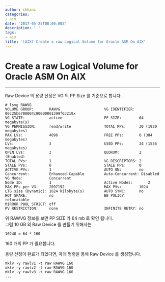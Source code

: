 ```yaml
---
author: chhanz
categories:
- aix
date: "2017-05-25T00:00:00Z"
description: ' '
tags:
- aix
title: '[AIX] Create a raw Logical Volume for Oracle ASM On AIX'
---
```


# Create a raw Logical Volume for Oracle ASM On AIX
* * *

Raw Device 의 용량 산정은 VG 의 PP Size 를 기준으로 합니다.

```
# lsvg RAWVG
VOLUME GROUP:       RAWVG                    VG IDENTIFIER:  00c25b6700004c00000001399f63219x
VG STATE:           active                   PP SIZE:        64 megabyte(s)
VG PERMISSION:      read/write               TOTAL PPs:      30 (1920 megabytes)
MAX LVs:            4096                     FREE PPs:       6 (384 megabytes)
LVs:                3                        USED PPs:       24 (1536 megabytes)
OPEN LVs:           3                        QUORUM:         2 (Enabled)
TOTAL PVs:          1                        VG DESCRIPTORS: 2
STALE PVs:          0                        STALE PPs:      0
ACTIVE PVs:         1                        AUTO ON:        no
Concurrent:         Enhanced-Capable         Auto-Concurrent: Disabled
VG Mode:            Concurrent                               
Node ID:            1                        Active Nodes:       2 
MAX PPs per VG:     2097152                  MAX PVs:        1024
LTG size (Dynamic): 1024 kilobyte(s)         AUTO SYNC:      no
HOT SPARE:          no                       BB POLICY:      relocatable 
MIRROR POOL STRICT: off                                       
PV RESTRICTION:     none                     INFINITE RETRY: no
```

위 RAWVG 정보를 보면 PP SIZE 가 64 mb 로 확인 됩니다.   
그럼 10 GB 의 Raw Device 를 만들기 위해서는   
```
10240 = 64 * 160
```
160 개의 PP 가 필요합니다.   


용량 산정이 완료가 되었다면, 아래 명령을 통해 Raw Device 를 생성합니다.   
```
mklv -y rawlv1 -t raw RAWVG 160
mklv -y rawlv2 -t raw RAWVG 160
mklv -y rawlv3 -t raw RAWVG 160
...
```


